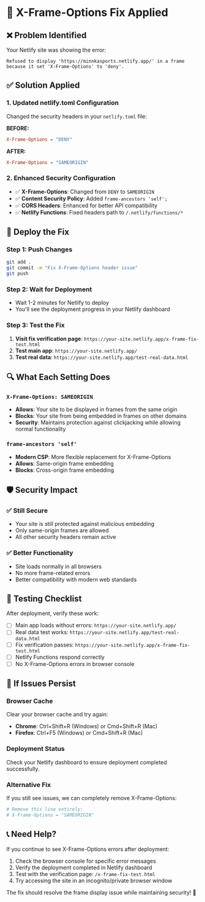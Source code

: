 # 🔧 X-Frame-Options Fix Applied

## ❌ **Problem Identified**
Your Netlify site was showing the error:
```
Refused to display 'https://minnkasports.netlify.app/' in a frame because it set 'X-Frame-Options' to 'deny'.
```

## ✅ **Solution Applied**

### 1. **Updated netlify.toml Configuration**
Changed the security headers in your `netlify.toml` file:

**BEFORE:**
```toml
X-Frame-Options = "DENY"
```

**AFTER:**
```toml
X-Frame-Options = "SAMEORIGIN"
```

### 2. **Enhanced Security Configuration**
- ✅ **X-Frame-Options**: Changed from `DENY` to `SAMEORIGIN` 
- ✅ **Content Security Policy**: Added `frame-ancestors 'self';`
- ✅ **CORS Headers**: Enhanced for better API compatibility
- ✅ **Netlify Functions**: Fixed headers path to `/.netlify/functions/*`

## 🚀 **Deploy the Fix**

### Step 1: Push Changes
```bash
git add .
git commit -m "Fix X-Frame-Options header issue"
git push
```

### Step 2: Wait for Deployment
- Wait 1-2 minutes for Netlify to deploy
- You'll see the deployment progress in your Netlify dashboard

### Step 3: Test the Fix
1. **Visit fix verification page**: `https://your-site.netlify.app/x-frame-fix-test.html`
2. **Test main app**: `https://your-site.netlify.app/`
3. **Test real data**: `https://your-site.netlify.app/test-real-data.html`

## 🔍 **What Each Setting Does**

### `X-Frame-Options: SAMEORIGIN`
- **Allows**: Your site to be displayed in frames from the same origin
- **Blocks**: Your site from being embedded in frames on other domains
- **Security**: Maintains protection against clickjacking while allowing normal functionality

### `frame-ancestors 'self'`
- **Modern CSP**: More flexible replacement for X-Frame-Options
- **Allows**: Same-origin frame embedding
- **Blocks**: Cross-origin frame embedding

## 🛡️ **Security Impact**

### ✅ **Still Secure**
- Your site is still protected against malicious embedding
- Only same-origin frames are allowed
- All other security headers remain active

### ✅ **Better Functionality**
- Site loads normally in all browsers
- No more frame-related errors
- Better compatibility with modern web standards

## 🧪 **Testing Checklist**

After deployment, verify these work:

- [ ] Main app loads without errors: `https://your-site.netlify.app/`
- [ ] Real data test works: `https://your-site.netlify.app/test-real-data.html`
- [ ] Fix verification passes: `https://your-site.netlify.app/x-frame-fix-test.html`
- [ ] Netlify Functions respond correctly
- [ ] No X-Frame-Options errors in browser console

## 🚨 **If Issues Persist**

### Browser Cache
Clear your browser cache and try again:
- **Chrome**: Ctrl+Shift+R (Windows) or Cmd+Shift+R (Mac)
- **Firefox**: Ctrl+F5 (Windows) or Cmd+Shift+R (Mac)

### Deployment Status
Check your Netlify dashboard to ensure deployment completed successfully.

### Alternative Fix
If you still see issues, we can completely remove X-Frame-Options:
```toml
# Remove this line entirely:
# X-Frame-Options = "SAMEORIGIN"
```

## 📞 **Need Help?**

If you continue to see X-Frame-Options errors after deployment:
1. Check the browser console for specific error messages
2. Verify the deployment completed in Netlify dashboard
3. Test with the verification page: `/x-frame-fix-test.html`
4. Try accessing the site in an incognito/private browser window

The fix should resolve the frame display issue while maintaining security! 🎯
